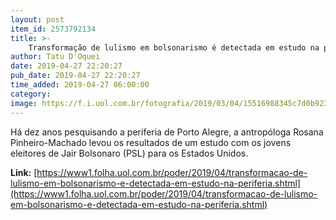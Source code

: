 ```yaml
---
layout: post
item_id: 2573792134
title: >-
    Transformação de lulismo em bolsonarismo é detectada em estudo na periferia
author: Tatu D'Oquei
date: 2019-04-27 22:20:27
pub_date: 2019-04-27 22:20:27
time_added: 2019-04-27 06:00:00
category: 
image: https://f.i.uol.com.br/fotografia/2019/03/04/15516988345c7d0b92312b2_1551698834_3x2_xl.jpg
---
```


Há dez anos pesquisando a periferia de Porto Alegre, a antropóloga Rosana Pinheiro-Machado levou os resultados de um estudo com os jovens eleitores de Jair Bolsonaro (PSL) para os Estados Unidos.

**Link:** [https://www1.folha.uol.com.br/poder/2019/04/transformacao-de-lulismo-em-bolsonarismo-e-detectada-em-estudo-na-periferia.shtml](https://www1.folha.uol.com.br/poder/2019/04/transformacao-de-lulismo-em-bolsonarismo-e-detectada-em-estudo-na-periferia.shtml)

